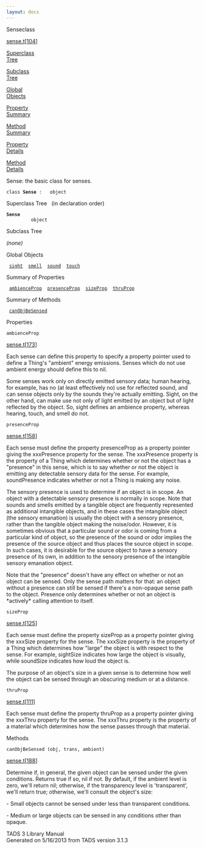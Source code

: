 ```yaml
---
layout: docs
---
```

<span class="title">Sense</span><span class="type">class</span>

[sense.t](../file/sense.t.html)\[[104](../source/sense.t.html#104)\]

[Superclass  
Tree](#_SuperClassTree_)

[Subclass  
Tree](#_SubClassTree_)

[Global  
Objects](#_ObjectSummary_)

[Property  
Summary](#_PropSummary_)

[Method  
Summary](#_MethodSummary_)

[Property  
Details](#_Properties_)

[Method  
Details](#_Methods_)

<div class="fdesc">

Sense: the basic class for senses.

`class `**`Sense`**` :   object`

</div>

<span id="_SuperClassTree_"></span>

<div class="mjhd">

<span class="hdln">Superclass Tree</span>   (in declaration order)

</div>

**`Sense`**  
`         object`  
<span id="_SubClassTree_"></span>

<div class="mjhd">

<span class="hdln">Subclass Tree</span>  

</div>

*(none)* <span id="_ObjectSummary_"></span>

<div class="mjhd">

<span class="hdln">Global Objects</span>  

</div>

` `[`sight`](../object/sight.html)`  `[`smell`](../object/smell.html)`  `[`sound`](../object/sound.html)`  `[`touch`](../object/touch.html)`  `
<span id="_PropSummary_"></span>

<div class="mjhd">

<span class="hdln">Summary of Properties</span>  

</div>

` `[`ambienceProp`](#ambienceProp)`  `[`presenceProp`](#presenceProp)`  `[`sizeProp`](#sizeProp)`  `[`thruProp`](#thruProp)`  `

<span id="_MethodSummary_"></span>

<div class="mjhd">

<span class="hdln">Summary of Methods</span>  

</div>

` `[`canObjBeSensed`](#canObjBeSensed)`  `

<span id="_Properties_"></span>

<div class="mjhd">

<span class="hdln">Properties</span>  

</div>

<span id="ambienceProp"></span>

`ambienceProp`

[sense.t](../file/sense.t.html)\[[173](../source/sense.t.html#173)\]

<div class="desc">

Each sense can define this property to specify a property pointer used
to define a Thing's "ambient" energy emissions. Senses which do not use
ambient energy should define this to nil.

Some senses work only on directly emitted sensory data; human hearing,
for example, has no (at least effectively no) use for reflected sound,
and can sense objects only by the sounds they're actually emitting.
Sight, on the other hand, can make use not only of light emitted by an
object but of light reflected by the object. So, sight defines an
ambience property, whereas hearing, touch, and smell do not.

</div>

<span id="presenceProp"></span>

`presenceProp`

[sense.t](../file/sense.t.html)\[[158](../source/sense.t.html#158)\]

<div class="desc">

Each sense must define the property presenceProp as a property pointer
giving the xxxPresence property for the sense. The xxxPresence property
is the property of a Thing which determines whether or not the object
has a "presence" in this sense, which is to say whether or not the
object is emitting any detectable sensory data for the sense. For
example, soundPresence indicates whether or not a Thing is making any
noise.

The sensory presence is used to determine if an object is in scope. An
object with a detectable sensory presence is normally in scope. Note
that sounds and smells emitted by a tangible object are frequently
represented as additional intangible objects, and in these cases the
intangible object (the sensory emanation) is usually the object with a
sensory presence, rather than the tangible object making the noise/odor.
However, it is sometimes obvious that a particular sound or odor is
coming from a particular kind of object, so the presence of the sound or
odor implies the presence of the source object and thus places the
source object in scope. In such cases, it is desirable for the source
object to have a sensory presence of its own, in addition to the sensory
presence of the intangible sensory emanation object.

Note that the "presence" doesn't have any effect on whether or not an
object can be sensed. Only the sense path matters for that: an object
without a presence can still be sensed if there's a non-opaque sense
path to the object. Presence only determines whether or not an object is
\*actively\* calling attention to itself.

</div>

<span id="sizeProp"></span>

`sizeProp`

[sense.t](../file/sense.t.html)\[[125](../source/sense.t.html#125)\]

<div class="desc">

Each sense must define the property sizeProp as a property pointer
giving the xxxSize property for the sense. The xxxSize property is the
property of a Thing which determines how "large" the object is with
respect to the sense. For example, sightSize indicates how large the
object is visually, while soundSize indicates how loud the object is.

The purpose of an object's size in a given sense is to determine how
well the object can be sensed through an obscuring medium or at a
distance.

</div>

<span id="thruProp"></span>

`thruProp`

[sense.t](../file/sense.t.html)\[[111](../source/sense.t.html#111)\]

<div class="desc">

Each sense must define the property thruProp as a property pointer
giving the xxxThru property for the sense. The xxxThru property is the
property of a material which determines how the sense passes through
that material.

</div>

<span id="_Methods_"></span>

<div class="mjhd">

<span class="hdln">Methods</span>  

</div>

<span id="canObjBeSensed"></span>

`canObjBeSensed (obj, trans, ambient)`

[sense.t](../file/sense.t.html)\[[188](../source/sense.t.html#188)\]

<div class="desc">

Determine if, in general, the given object can be sensed under the given
conditions. Returns true if so, nil if not. By default, if the ambient
level is zero, we'll return nil; otherwise, if the transparency level is
'transparent', we'll return true; otherwise, we'll consult the object's
size:

\- Small objects cannot be sensed under less than transparent
conditions.

\- Medium or large objects can be sensed in any conditions other than
opaque.

</div>

<div class="ftr">

TADS 3 Library Manual  
Generated on 5/16/2013 from TADS version 3.1.3

</div>
